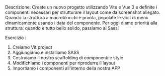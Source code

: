 Descrizione:
Create un nuovo progetto utilizzando Vite e Vue 3 e definite i componenti necessari per strutturare il layout come da screenshot allegato. Quando la struttura a macroblocchi è pronta, popolate le voci di menu dinamicamente usando i data del componente.
Per oggi diamo priorità alla struttura: quando è tutto bello solido, passiamo al Sass!

Esercizio :
1) Creiamo Vit project 
2) Aggiungiamo e installiamo SASS 
3) Costruiamo il nostro scaffolding di componenti e style
4) Modifichiamo i componenti per riprodurre il layout
5) Importiamo i componenti all'interno della nostra APP 